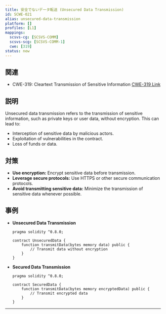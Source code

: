 ```yaml
---
title: 安全でないデータ転送 (Unsecured Data Transmission)
id: SCWE-021
alias: unsecured-data-transmission
platform: []
profiles: [L1]
mappings:
  scsvs-cg: [SCSVS-COMM]
  scsvs-scg: [SCSVS-COMM-1]
  cwe: [319]
status: new
---
```


## 関連
- CWE-319: Cleartext Transmission of Sensitive Information
  [CWE-319 Link](https://cwe.mitre.org/data/definitions/319.html)

## 説明
Unsecured data transmission refers to the transmission of sensitive information, such as private keys or user data, without encryption. This can lead to:
- Interception of sensitive data by malicious actors.
- Exploitation of vulnerabilities in the contract.
- Loss of funds or data.

## 対策
- **Use encryption:** Encrypt sensitive data before transmission.
- **Leverage secure protocols:** Use HTTPS or other secure communication protocols.
- **Avoid transmitting sensitive data:** Minimize the transmission of sensitive data whenever possible.

## 事例
- **Unsecured Data Transmission**
    ```solidity
    pragma solidity ^0.8.0;

    contract UnsecuredData {
        function transmitData(bytes memory data) public {
            // Transmit data without encryption
        }
    }
    ```

- **Secured Data Transmission**
    ```solidity
    pragma solidity ^0.8.0;

    contract SecuredData {
        function transmitData(bytes memory encryptedData) public {
            // Transmit encrypted data
        }
    }
    ```

---

